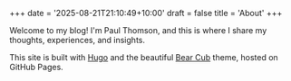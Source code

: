 +++
date = '2025-08-21T21:10:49+10:00'
draft = false
title = 'About'
+++

Welcome to my blog! I'm Paul Thomson, and this is where I share my thoughts, experiences, and insights.

This site is built with [Hugo](https://gohugo.io/) and the beautiful [Bear Cub](https://github.com/clente/hugo-bearcub) theme, hosted on GitHub Pages.

